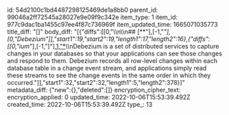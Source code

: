 id: 54d2100c1bd4487298125469de1a8bb0
parent_id: 99046a2ff72545a28027e9e09f9c342e
item_type: 1
item_id: 977c9dac1ba1455c97ee4f87c736969f
item_updated_time: 1665071035773
title_diff: "[]"
body_diff: "[{\"diffs\":[[0,\"\\\n\\\n## [**\"],[-1,\"*\"],[0,\"Debezium\"]],\"start1\":19,\"start2\":19,\"length1\":17,\"length2\":16},{\"diffs\":[[0,\"ium*\"],[-1,\"]\"],[1,\"*](https://debezium.io/)\\\nDebezium is a set of distributed services to capture changes in your databases so that your applications can see those changes and respond to them. Debezium records all row-level changes within each database table in a change event stream, and applications simply read these streams to see the change events in the same order in which they occurred.\"]],\"start1\":32,\"start2\":32,\"length1\":5,\"length2\":378}]"
metadata_diff: {"new":{},"deleted":[]}
encryption_cipher_text: 
encryption_applied: 0
updated_time: 2022-10-06T15:53:39.492Z
created_time: 2022-10-06T15:53:39.492Z
type_: 13
